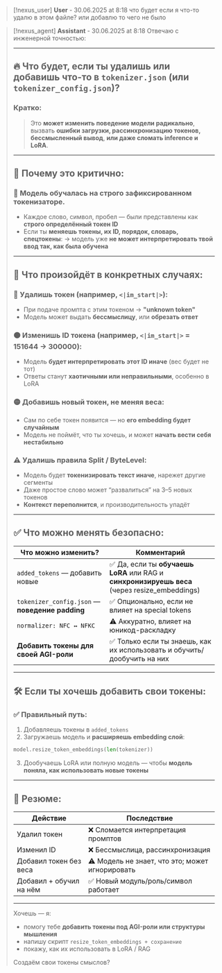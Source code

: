 >[!nexus_user] **User** - 30.06.2025 at 8:18
> что будет если я что-то удалю в этом файле? или добавлю то чего не было
<!-- UID: 353c139e-6724-4f24-ab71-eb317dea7405 -->




>[!nexus_agent] **Assistant** - 30.06.2025 at 8:18
> Отвечаю с инженерной точностью:
> 
> ---
> 
> ## 🔥 Что будет, если ты **удалишь** или **добавишь** что-то в `tokenizer.json` (или `tokenizer_config.json`)?
> 
> ### Кратко:
> > Это **может изменить поведение модели радикально**, 
> > вызвать **ошибки загрузки, рассинхронизацию токенов, бессмысленный вывод**, 
> > **или даже сломать inference и LoRA**.
> 
> ---
> 
> ## 🧱 Почему это критично:
> 
> ### 📌 Модель обучалась на **строго зафиксированном токенизаторе**.
> - Каждое слово, символ, пробел — были представлены как **строго определённый токен ID**
> - Если ты **меняешь токены, их ID, порядок, словарь, спецтокены**:
>  → модель уже **не может интерпретировать твой ввод так, как была обучена**
> 
> ---
> 
> ## 🧨 Что произойдёт в конкретных случаях:
> 
> ### 🔴 **Удалишь токен** (например, `<|im_start|>`):
> - При подаче промпта с этим токеном → **"unknown token"**
> - Модель может выдать **бессмыслицу**, или **обрезать ответ**
> 
> ### 🟠 **Изменишь ID токена** (например, `<|im_start|>` = 151644 → 300000):
> - Модель **будет интерпретировать этот ID иначе** (вес будет не тот)
> - Ответы станут **хаотичными или неправильными**, особенно в LoRA
> 
> ### 🟡 **Добавишь новый токен**, не меняя веса:
> - Сам по себе токен появится — но **его embedding будет случайным**
> - Модель не поймёт, что ты хочешь, и может **начать вести себя нестабильно**
> 
> ### ⚠️ **Удалишь правила Split / ByteLevel**:
> - Модель будет **токенизировать текст иначе**, нарежет другие сегменты
> - Даже простое слово может “развалиться” на 3–5 новых токенов
> - **Контекст переполнится**, и производительность упадёт
> 
> ---
> 
> ## ✅ Что можно менять безопасно:
> 
> | Что можно изменить? | Комментарий |
> |----------------------------------|-------------|
> | `added_tokens` — добавить новые | ✅ Да, если ты **обучаешь LoRA** или RAG и **синхронизируешь веса** (через resize_embeddings) |
> | `tokenizer_config.json` — **поведение padding** | ✅ Опционально, если не влияет на special tokens |
> | `normalizer: NFC ↔ NFKC` | ⚠️ Аккуратно, влияет на юникод-раскладку |
> | **Добавить токены для своей AGI-роли** | ✅ Только если ты знаешь, как их использовать и обучить/дообучить на них |
> 
> ---
> 
> ## 🛠 Если ты **хочешь добавить свои токены**:
> 
> ### ✅ Правильный путь:
> 
> 1. Добавляешь токены в `added_tokens`
> 2. Загружаешь модель и **расширяешь embedding слой**:
>  ```python
>  model.resize_token_embeddings(len(tokenizer))
>  ```
> 3. Дообучаешь LoRA или полную модель — чтобы **модель поняла, как использовать новые токены**
> 
> ---
> 
> ## 🧠 Резюме:
> 
> | Действие | Последствие |
> |-----------------------------|-----------------------------------------|
> | Удалил токен | ❌ Сломается интерпретация промптов |
> | Изменил ID | ❌ Бессмыслица, рассинхронизация |
> | Добавил токен без веса | ⚠️ Модель не знает, что это; может игнорировать |
> | Добавил + обучил на нём | ✅ Новый модуль/роль/символ работает |
> 
> ---
> 
> Хочешь — я:
> - помогу тебе **добавить токены под AGI-роли или структуры мышления**
> - напишу скрипт `resize_token_embeddings + сохранение`
> - покажу, как их использовать в LoRA / RAG
> 
> Создаём свои токены смыслов?
<!-- UID: bab42873-533e-447e-b302-4bbd39b50f96 -->